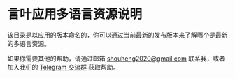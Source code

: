 # 言叶应用多语言资源说明

该目录是以应用的版本命名的，你可以通过当前最新的发布版本来了解哪个是最新的多语言资源。

如果你需要其他的帮助，请通过邮箱 [shouheng2020@gmail.com](mailto:shouheng2020@gmail.com) 联系我，或者加入我们的 [Telegram 交流群](https://t.me/joinchat/Sg_qURuSlZdU1Vi-106Z0w) 获取帮助。
